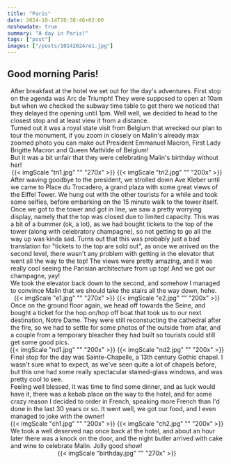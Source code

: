 ```yaml
---
title: "Paris"
date: 2024-10-14T20:38:46+02:00
noshowdate: true
summary: "A day in Paris!"
tags: ["post"]
images: ["/posts/10142024/e1.jpg"]
---
```


## Good morning Paris!

<div style="display:flex; justify-content: center">
<div style="flex-basis: 97%">
After breakfast at the hotel we set out for the day's adventures. First stop on the agenda was Arc de Triumph! They were supposed to open at 10am but when we checked the subway time table to get there we noticed that they delayed the opening until 1pm. Well well, we decided to head to the closest stop and at least view it from a distance.<br>Turned out it was a royal state visit from Belgium that wrecked our plan to tour the monument, if you zoom in closely on Malin's already max zoomed photo you can make out President Emmanuel Macron, First Lady Brigitte Macron and Queen Mathilde of Belgium!<br>
But it was a bit unfair that they were celebrating Malin's birthday without her!
</div>
</div>
<div style="display:flex; justify-content: center; flex-wrap: wrap">
{{< imgScale "tri1.jpg" "" "270x" >}}
{{< imgScale "tri2.jpg" "" "200x" >}}
</div>

<div style="display:flex; justify-content: center">
<div style="flex-basis: 97%">
After waving goodbye to the president, we strolled down Ave Kleber until we came to Place du Trocadero, a grand plaza with some great views of the Eiffel Tower. We hung out with the other tourists for a while and took some selfies, before embarking on the 15 minute walk to the tower itself. <br>
Once we got to the tower and got in line, we saw a pretty worrying display, namely that the top was closed due to limited capacity. This was a bit of a bummer (ok, a lot), as we had bought tickets to the top of the tower (along with celebratory champagne), so not getting to go all the way up was kinda sad. Turns out that this was probably just a bad translation for "tickets to the top are sold out", as once we arrived on the second level, there wasn't any problem with getting in the elevator that went all the way to the top! The views were pretty amazing, and it was really cool seeing the Parisian architecture from up top! And we got our champagne, yay!<br>
We took the elevator back down to the second, and somehow I managed to convince Malin that we should take the stairs all the way down, hehe.
</div>
</div>
<div style="display:flex; justify-content: center; flex-wrap: wrap">
{{< imgScale "e1.jpg" "" "270x" >}}
{{< imgScale "e2.jpg" "" "200x" >}}
</div>

<div style="display:flex; justify-content: center">
<div style="flex-basis: 97%">
Once on the ground floor again, we head off towards the Seine, and bought a ticket for the hop on/hop off boat that took us to our next destination, Notre Dame. They were still reconstucting the cathedral after the fire, so we had to settle for some photos of the outside from afar, and a couple from a temporary bleacher they had built so tourists could still get some good pics.
</div>
</div>
<div style="display:flex; justify-content: center; flex-wrap: wrap">
{{< imgScale "nd1.jpg" "" "200x" >}}
{{< imgScale "nd2.jpg" "" "200x" >}}
</div>

<div style="display:flex; justify-content: center">
<div style="flex-basis: 97%">
Final stop for the day was Sainte-Chapelle, a 13th century Gothic chapel. I wasn't sure what to expect, as we've seen quite a lot of chapels before, but this one had some really spectacular stained-glass windows, and was pretty cool to see. <br>
Feeling well blessed, it was time to find some dinner, and as luck would have it, there was a kebab place on the way to the hotel, and for some crazy reason I decided to order in French, speaking more French than I'd done in the last 30 years or so. It went well, we got our food, and I even managed to joke with the owner!
</div>
</div>
<div style="display:flex; justify-content: center; flex-wrap: wrap">
{{< imgScale "ch1.jpg" "" "200x" >}}
{{< imgScale "ch2.jpg" "" "200x" >}}
</div>


<div style="display:flex; justify-content: center">
<div style="flex-basis: 97%">
We took a well deserved nap once back at the hotel, and about an hour later there was a knock on the door, and the night butler arrived with cake and wine to celebrate Malin. Jolly good show!
</div>
</div>
<div style="display:flex; justify-content: center; flex-wrap: wrap">
{{< imgScale "birthday.jpg" "" "270x" >}}
</div>